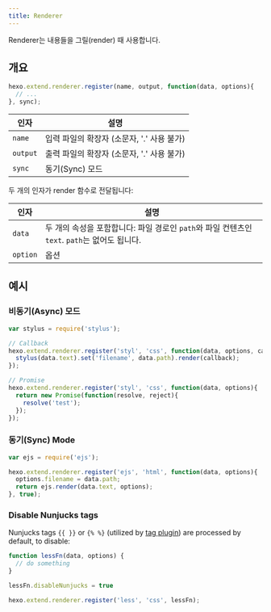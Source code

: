 ```yaml
---
title: Renderer
---
```

Renderer는 내용들을 그릴(render) 때 사용합니다.

## 개요

``` js
hexo.extend.renderer.register(name, output, function(data, options){
  // ...
}, sync);
```

인자 | 설명
--- | ---
`name` | 입력 파일의 확장자 (소문자, '.' 사용 불가)
`output` | 출력 파일의 확장자 (소문자, '.' 사용 불가)
`sync` | 동기(Sync) 모드


두 개의 인자가 render 함수로 전달됩니다:

인자 | 설명
--- | ---
`data` |두 개의 속성을 포함합니다: 파일 경로인 `path`와 파일 컨텐츠인 `text`. `path`는 없어도 됩니다.
`option` | 옵션

## 예시

### 비동기(Async) 모드

``` js
var stylus = require('stylus');

// Callback
hexo.extend.renderer.register('styl', 'css', function(data, options, callback){
  stylus(data.text).set('filename', data.path).render(callback);
});

// Promise
hexo.extend.renderer.register('styl', 'css', function(data, options){
  return new Promise(function(resolve, reject){
    resolve('test');
  });
});
```

### 동기(Sync) Mode

``` js
var ejs = require('ejs');

hexo.extend.renderer.register('ejs', 'html', function(data, options){
  options.filename = data.path;
  return ejs.render(data.text, options);
}, true);
```

### Disable Nunjucks tags

Nunjucks tags `{{ }}` or `{% %}` (utilized by [tag plugin](/docs/tag-plugins)) are processed by default, to disable:

``` js
function lessFn(data, options) {
  // do something
}

lessFn.disableNunjucks = true

hexo.extend.renderer.register('less', 'css', lessFn);
```
